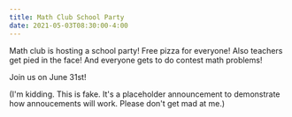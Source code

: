 ```yaml
---
title: Math Club School Party
date: 2021-05-03T08:30:00-4:00
---
```

Math club is hosting a school party! Free pizza for everyone! Also teachers get pied in the face! And everyone gets to do contest math problems!

Join us on June 31st!

(I'm kidding. This is fake. It's a placeholder announcement to demonstrate how annoucements will work. Please don't get mad at me.)
